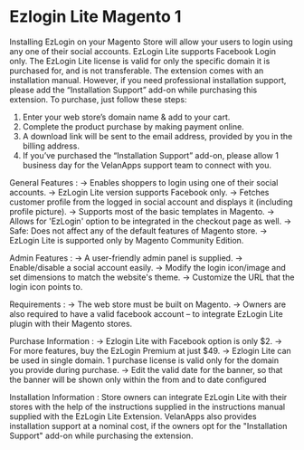 # Ezlogin Lite Magento 1

Installing EzLogin on your Magento Store will allow your users to login using any one of their social accounts. EzLogin Lite supports Facebook Login only. The EzLogin Lite license is valid for only the specific domain it is purchased for, and is not transferable. The extension comes with an installation manual. However, if you need professional installation support, please add the “Installation Support” add-on while purchasing this extension. To purchase, just follow these steps:
1. Enter your web store’s domain name & add to your cart.
2. Complete the product purchase by making payment online.
3. A download link will be sent to the email address, provided by you in the billing address.
4. If you’ve purchased the “Installation Support” add-on, please allow 1 business day for the VelanApps support team to connect with you.

General Features :
→ Enables shoppers to login using one of their social accounts.
→ EzLogin Lite version supports Facebook only.
→ Fetches customer profile from the logged in social account and displays it (including profile picture).
→ Supports most of the basic templates in Magento.
→ Allows for 'EzLogin' option to be integrated in the checkout page as well.
→ Safe: Does not affect any of the default features of Magento store.
→ EzLogin Lite is supported only by Magento Community Edition.
      
Admin Features :
→ A user-friendly admin panel is supplied.
→ Enable/disable a social account easily.
→ Modify the login icon/image and set dimensions to match the website's theme.
→ Customize the URL that the login icon points to.
      
Requirements :
→ The web store must be built on Magento.
→ Owners are also required to have a valid facebook account – to integrate EzLogin Lite plugin with their Magento stores.
      
Purchase Information :
→ Ezlogin Lite with Facebook option is only $2.
→ For more features, buy the EzLogin Premium at just $49.
→ Ezlogin Lite can be used in single domain. 1 purchase license is valid only for the domain you provide during purchase.
→ Edit the valid date for the banner, so that the banner will be shown only within the from and to date configured
      
Installation Information :
Store owners can integrate EzLogin Lite with their stores with the help of the instructions supplied in the instructions manual supplied with the EzLogin Lite Extension. VelanApps also provides installation support at a nominal cost, if the owners opt for the "Installation Support" add-on while purchasing the extension.
